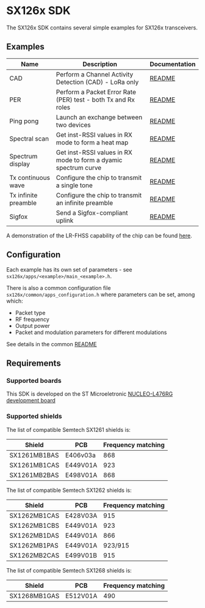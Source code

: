 # SX126x SDK

The SX126x SDK contains several simple examples for SX126x transceivers.

## Examples

| Name                 | Description                                                     | Documentation                                 |
| -------------------- | --------------------------------------------------------------- | --------------------------------------------- |
| CAD                  | Perform a Channel Activity Detection (CAD) - LoRa only          | [README](apps/cad/README.md)                  |
| PER                  | Perform a Packet Error Rate (PER) test - both Tx and Rx roles   | [README](apps/per/README.md)                  |
| Ping pong            | Launch an exchange between two devices                          | [README](apps/ping_pong/README.md)            |
| Spectral scan        | Get inst-RSSI values in RX mode to form a heat map              | [README](apps/spectral_scan/README.md)        |
| Spectrum display     | Get inst-RSSI values in RX mode to form a dyamic spectrum curve | [README](apps/spectrum_display/README.md)     |
| Tx continuous wave   | Configure the chip to transmit a single tone                    | [README](apps/tx_cw/README.md)                |
| Tx infinite preamble | Configure the chip to transmit an infinite preamble             | [README](apps/tx_infinite_preamble/README.md) |
| Sigfox               | Send a Sigfox-compliant uplink                                  | [README](apps/sigfox/README.md)               |

A demonstration of the LR-FHSS capability of the chip can be found [here](https://github.com/Lora-net/SWDM001).

## Configuration

Each example has its own set of parameters - see `sx126x/apps/<example>/main_<example>.h`.

There is also a common configuration file `sx126x/common/apps_configuration.h` where parameters can be set, among which:

* Packet type
* RF frequency
* Output power
* Packet and modulation parameters for different modulations

See details in the common [README](common/README.md)

## Requirements

### Supported boards

This SDK is developed on the ST Microeletronic [NUCLEO-L476RG development board](https://www.st.com/en/evaluation-tools/nucleo-l476rg.html)

### Supported shields

The list of compatible Semtech SX1261 shields is:

|    Shield    |   PCB    | Frequency matching |
| ------------ | -------- | ------------------ |
| SX1261MB1BAS | E406v03a |        868         |
| SX1261MB1CAS | E449V01A |        923         |
| SX1261MB2BAS | E498V01A |        868         |

The list of compatible Semtech SX1262 shields is:

|    Shield    |   PCB    | Frequency matching |
| ------------ | -------- | ------------------ |
| SX1262MB1CAS | E428V03A |        915         |
| SX1262MB1CBS | E449V01A |        923         |
| SX1262MB1DAS | E449V01A |        866         |
| SX1262MB1PAS | E449V01A |      923/915       |
| SX1262MB2CAS | E499V01B |        915         |

The list of compatible Semtech SX1268 shields is:

|    Shield    |   PCB    | Frequency matching |
| ------------ | -------- | ------------------ |
| SX1268MB1GAS | E512V01A |        490         |
